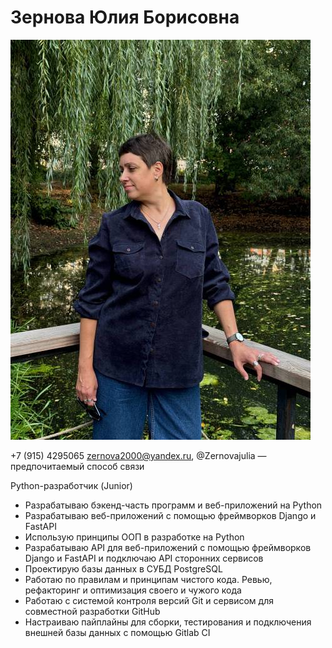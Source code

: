 # Зернова Юлия Борисовна

![foto](https://github.com/Uzerborisovna/RESUME/blob/main/IMG_20240930_003936_707.jpg?raw=true)




+7 (915) 4295065
zernova2000@yandex.ru, @Zernovajulia — предпочитаемый способ связи

Python-разработчик (Junior)


- Разрабатываю бэкенд-часть программ и веб-приложений на Python
- Разрабатываю веб-приложений с помощью фреймворков Django и FastAPI
- Использую принципы ООП в разработке на Python
- Разрабатываю API для веб-приложений с помощью фреймворков Django и FastAPI и подключаю API сторонних сервисов
- Проектирую базы данных в СУБД PostgreSQL
- Работаю по правилам и принципам чистого кода. Ревью, рефакторинг и оптимизация своего и чужого кода
- Работаю с системой контроля версий Git и сервисом для совместной разработки GitHub
- Настраиваю пайплайны для сборки, тестирования и подключения внешней базы данных с помощью Gitlab CI
